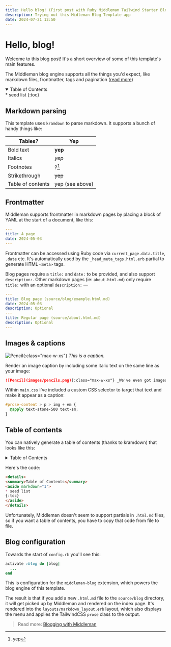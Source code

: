 ```yaml
---
title: Hello blog! (First post with Ruby Middleman Tailwind Starter Blog)
description: Trying out this Midleman Blog Template app
date: 2024-07-21 12:50
---
```


# Hello, blog!

Welcome to this blog post! It's a short overview of some of this template's main features.

The Middleman blog engine supports all the things you'd expect, like markdown files, frontmatter, tags and pagination ([read more](https://middlemanapp.com/basics/blogging/))

<details class='italic' open><summary>Table of Contents</summary><aside markdown="1">
* seed list
{:toc}
</aside></details>

## Markdown parsing

This template uses `kramdown` to parse markdown. It supports a bunch of handy things like:

| Tables?           | Yep             |
| ----------------- | --------------- |
| Bold text         | **yep**         |
| Italics           | _yep_           |
| Footnotes         | ?[^1]           |
| Strikethrough     | ~~yep~~         |
| Table of contents | yep (see above) |

## Frontmatter

Middleman supports frontmatter in markdown pages by placing a block of YAML at the start of a document, like this:

```yaml
---
title: A page
date: 2024-05-03
---
```

Frontmatter can be accessed using Ruby code via `current_page.data.title`, `.date` etc. It's automatically used by the `_head_meta_tags.html.erb` partial to generate HTML `<meta>` tags.

Blog pages require a `title:` and `date:` to be provided, and also support `description:`. Other markdown pages (ie: `about.html.md`) only require `title:` with an optional `description:` —

```yaml
---
title: Blog page (source/blog/example.html.md)
date: 2024-05-03
description: Optional
---
title: Regular page (source/about.html.md)
description: Optional
---
```

## Images & captions

![Pencil](images/pencils.png){:class="max-w-xs"} _This is a caption._

Render an image caption by including some italic text on the same line as your image:

```md
![Pencil](images/pencils.png){:class="max-w-xs"} _We've even got images & captions!_
```

Within `main.css` I've included a custom CSS selector to target that text and make it appear as a caption:

```scss
#prose-content > p > img + em {
  @apply text-stone-500 text-sm;
}
```

## Table of contents

You can natively generate a table of contents (thanks to kramdown) that looks like this:

<details>
<summary>Table of Contents</summary>
<aside markdown="1">
* seed list
{:toc}
</aside>
</details>

Here's the code:

```md
<details>
<summary>Table of Contents</summary>
<aside markdown="1">
* seed list
{:toc}
</aside>
</details>
```

Unfortunately, Middleman doesn't seem to support partials in `.html.md` files, so if you want a table of contents, you have to copy that code from file to file.

## Blog configuration

Towards the start of `config.rb` you'll see this:

```ruby
activate :blog do |blog|
  ...
end
```

This is configuration for the `middleman-blog` extension, which powers the blog engine of this template.

The result is that if you add a new `.html.md` file to the `source/blog` directory, it will get picked up by Middleman and rendered on the index page. It's rendered into the `layouts/markdown_layout.erb` layout, which also displays the menu and applies the TailwindCSS `prose` class to the output.

> Read more: [Blogging with Middleman](https://middlemanapp.com/basics/blogging/)

[^1]: yep
